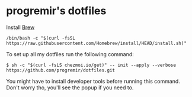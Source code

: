 # progremir's dotfiles

Install [Brew](https://brew.sh/)
```
/bin/bash -c "$(curl -fsSL https://raw.githubusercontent.com/Homebrew/install/HEAD/install.sh)"
```

To set up all my dotfiles run the following command:
```
$ sh -c "$(curl -fsLS chezmoi.io/get)" -- init --apply --verbose https://github.com/progremir/dotfiles.git
```

You might have to install developer tools before running this command. Don't worry tho, you'll see the popup if you need to.

